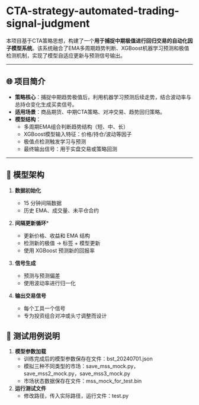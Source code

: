# CTA-strategy-automated-trading-signal-judgment

本项目基于CTA策略思想，构建了一个**用于捕捉中期极值进行回归交易的自动化因子模型系统**。该系统融合了EMA多周期趋势判断、XGBoost机器学习预测和极值检测机制，实现了模型自适应更新与预测信号输出。

---

## 🌐 项目简介

- **策略核心**：捕捉中期趋势极值后，利用机器学习预测后续走势，结合波动率与总持仓变化生成买卖信号。
- **适用场景**：商品期货、中期CTA策略、对冲交易、趋势回归策略。
- **模型结构**：
  - 多周期EMA组合判断趋势结构（短、中、长）
  - XGBoost模型输入特征：价格/持仓/波动等因子
  - 极值点检测触发学习与预测
  - 最终输出信号：用于实盘交易或策略回测

---

## 🧠 模型架构

1. **数据初始化**
   - 15 分钟间隔数据
   - 历史 EMA、成交量、未平仓合约

2. **间隔更新循环***
   - 更新价格、收益和 EMA 结构
   - 检测新的极值 → 标签 + 模型更新
   - 使用 XGBoost 预测新的回报率

3. **信号生成**
   - 预测与预测偏差
   - 使用波动率进行归一化

4. **输出交易信号**
   - 每个工具一个信号
   - 专为投资组合对冲或头寸调整而设计
  
## 🧪 测试用例说明

1. **模型参数加载**  
   - 训练完成后的模型参数保存在文件：bst_20240701.json
   - 模拟三种不同类型的市场：save_mss_mock.py，save_mss2_mock.py，save_mss3_mock.py
   - 市场状态数据保存在文件：mss_mock_for_test.bin
2. **运行测试文件**
   - 修改路径，传入实际路径，运行文件：test.py

